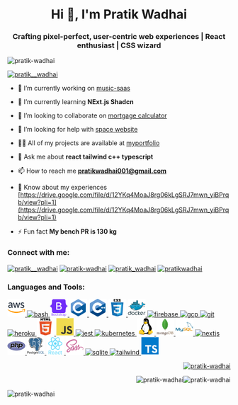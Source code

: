 <h1 align="center">Hi 👋, I'm Pratik Wadhai</h1>
<h3 align="center">Crafting pixel-perfect, user-centric web experiences | React enthusiast | CSS wizard</h3>

<p align="left"> <img src="https://komarev.com/ghpvc/?username=pratik-wadhai&label=Profile%20views&color=0e75b6&style=flat" alt="pratik-wadhai" /> </p>



<p align="left"> <a href="https://twitter.com/pratik__wadhai" target="blank"><img src="https://img.shields.io/twitter/follow/pratik__wadhai?logo=twitter&style=for-the-badge" alt="pratik__wadhai" /></a> </p>

- 🔭 I’m currently working on [music-saas](https://github.com/pratik-wadhai/music_saas)

- 🌱 I’m currently learning **NExt.js Shadcn**

- 👯 I’m looking to collaborate on [mortgage calculator](https://github.com/pratik-wadhai/mortgage-calculator)

- 🤝 I’m looking for help with [space website](https://www.frontendmentor.io/challenges/space-tourism-multipage-website-gRWj1URZ3)

- 👨‍💻 All of my projects are available at [myportfolio](https://pratik-wadhai.netlify.app/)

- 💬 Ask me about **react tailwind c++ typescript**

- 📫 How to reach me **pratikwadhai001@gmail.com**

- 📄 Know about my experiences [https://drive.google.com/file/d/12YKq4MoaJ8rg06kLgSRJ7mwn_yiBPrqb/view?pli=1](https://drive.google.com/file/d/12YKq4MoaJ8rg06kLgSRJ7mwn_yiBPrqb/view?pli=1)

- ⚡ Fun fact **My bench PR is 130 kg**

<h3 align="left">Connect with me:</h3>
<p align="left">
<a href="https://twitter.com/pratik__wadhai" target="blank"><img align="center" src="https://raw.githubusercontent.com/rahuldkjain/github-profile-readme-generator/master/src/images/icons/Social/twitter.svg" alt="pratik__wadhai" height="30" width="40" /></a>
<a href="https://linkedin.com/in/pratik-wadhai" target="blank"><img align="center" src="https://raw.githubusercontent.com/rahuldkjain/github-profile-readme-generator/master/src/images/icons/Social/linked-in-alt.svg" alt="pratik-wadhai" height="30" width="40" /></a>
<a href="https://codeforces.com/profile/pratik_wadhai" target="blank"><img align="center" src="https://raw.githubusercontent.com/rahuldkjain/github-profile-readme-generator/master/src/images/icons/Social/codeforces.svg" alt="pratik_wadhai" height="30" width="40" /></a>
<a href="https://www.leetcode.com/pratikwadhai" target="blank"><img align="center" src="https://raw.githubusercontent.com/rahuldkjain/github-profile-readme-generator/master/src/images/icons/Social/leet-code.svg" alt="pratikwadhai" height="30" width="40" /></a>
</p>

<h3 align="left">Languages and Tools:</h3>
<p align="left"> <a href="https://aws.amazon.com" target="_blank" rel="noreferrer"> <img src="https://raw.githubusercontent.com/devicons/devicon/master/icons/amazonwebservices/amazonwebservices-original-wordmark.svg" alt="aws" width="40" height="40"/> </a> <a href="https://www.gnu.org/software/bash/" target="_blank" rel="noreferrer"> <img src="https://www.vectorlogo.zone/logos/gnu_bash/gnu_bash-icon.svg" alt="bash" width="40" height="40"/> </a> <a href="https://getbootstrap.com" target="_blank" rel="noreferrer"> <img src="https://raw.githubusercontent.com/devicons/devicon/master/icons/bootstrap/bootstrap-plain-wordmark.svg" alt="bootstrap" width="40" height="40"/> </a> <a href="https://www.cprogramming.com/" target="_blank" rel="noreferrer"> <img src="https://raw.githubusercontent.com/devicons/devicon/master/icons/c/c-original.svg" alt="c" width="40" height="40"/> </a> <a href="https://www.w3schools.com/cpp/" target="_blank" rel="noreferrer"> <img src="https://raw.githubusercontent.com/devicons/devicon/master/icons/cplusplus/cplusplus-original.svg" alt="cplusplus" width="40" height="40"/> </a> <a href="https://www.w3schools.com/css/" target="_blank" rel="noreferrer"> <img src="https://raw.githubusercontent.com/devicons/devicon/master/icons/css3/css3-original-wordmark.svg" alt="css3" width="40" height="40"/> </a> <a href="https://www.docker.com/" target="_blank" rel="noreferrer"> <img src="https://raw.githubusercontent.com/devicons/devicon/master/icons/docker/docker-original-wordmark.svg" alt="docker" width="40" height="40"/> </a> <a href="https://firebase.google.com/" target="_blank" rel="noreferrer"> <img src="https://www.vectorlogo.zone/logos/firebase/firebase-icon.svg" alt="firebase" width="40" height="40"/> </a> <a href="https://cloud.google.com" target="_blank" rel="noreferrer"> <img src="https://www.vectorlogo.zone/logos/google_cloud/google_cloud-icon.svg" alt="gcp" width="40" height="40"/> </a> <a href="https://git-scm.com/" target="_blank" rel="noreferrer"> <img src="https://www.vectorlogo.zone/logos/git-scm/git-scm-icon.svg" alt="git" width="40" height="40"/> </a> <a href="https://heroku.com" target="_blank" rel="noreferrer"> <img src="https://www.vectorlogo.zone/logos/heroku/heroku-icon.svg" alt="heroku" width="40" height="40"/> </a> <a href="https://www.w3.org/html/" target="_blank" rel="noreferrer"> <img src="https://raw.githubusercontent.com/devicons/devicon/master/icons/html5/html5-original-wordmark.svg" alt="html5" width="40" height="40"/> </a> <a href="https://developer.mozilla.org/en-US/docs/Web/JavaScript" target="_blank" rel="noreferrer"> <img src="https://raw.githubusercontent.com/devicons/devicon/master/icons/javascript/javascript-original.svg" alt="javascript" width="40" height="40"/> </a> <a href="https://jestjs.io" target="_blank" rel="noreferrer"> <img src="https://www.vectorlogo.zone/logos/jestjsio/jestjsio-icon.svg" alt="jest" width="40" height="40"/> </a> <a href="https://kubernetes.io" target="_blank" rel="noreferrer"> <img src="https://www.vectorlogo.zone/logos/kubernetes/kubernetes-icon.svg" alt="kubernetes" width="40" height="40"/> </a> <a href="https://www.linux.org/" target="_blank" rel="noreferrer"> <img src="https://raw.githubusercontent.com/devicons/devicon/master/icons/linux/linux-original.svg" alt="linux" width="40" height="40"/> </a> <a href="https://www.mongodb.com/" target="_blank" rel="noreferrer"> <img src="https://raw.githubusercontent.com/devicons/devicon/master/icons/mongodb/mongodb-original-wordmark.svg" alt="mongodb" width="40" height="40"/> </a> <a href="https://www.mysql.com/" target="_blank" rel="noreferrer"> <img src="https://raw.githubusercontent.com/devicons/devicon/master/icons/mysql/mysql-original-wordmark.svg" alt="mysql" width="40" height="40"/> </a> <a href="https://nextjs.org/" target="_blank" rel="noreferrer"> <img src="https://cdn.worldvectorlogo.com/logos/nextjs-2.svg" alt="nextjs" width="40" height="40"/> </a> <a href="https://www.php.net" target="_blank" rel="noreferrer"> <img src="https://raw.githubusercontent.com/devicons/devicon/master/icons/php/php-original.svg" alt="php" width="40" height="40"/> </a> <a href="https://www.postgresql.org" target="_blank" rel="noreferrer"> <img src="https://raw.githubusercontent.com/devicons/devicon/master/icons/postgresql/postgresql-original-wordmark.svg" alt="postgresql" width="40" height="40"/> </a> <a href="https://reactjs.org/" target="_blank" rel="noreferrer"> <img src="https://raw.githubusercontent.com/devicons/devicon/master/icons/react/react-original-wordmark.svg" alt="react" width="40" height="40"/> </a> <a href="https://sass-lang.com" target="_blank" rel="noreferrer"> <img src="https://raw.githubusercontent.com/devicons/devicon/master/icons/sass/sass-original.svg" alt="sass" width="40" height="40"/> </a> <a href="https://www.sqlite.org/" target="_blank" rel="noreferrer"> <img src="https://www.vectorlogo.zone/logos/sqlite/sqlite-icon.svg" alt="sqlite" width="40" height="40"/> </a> <a href="https://tailwindcss.com/" target="_blank" rel="noreferrer"> <img src="https://www.vectorlogo.zone/logos/tailwindcss/tailwindcss-icon.svg" alt="tailwind" width="40" height="40"/> </a> <a href="https://www.typescriptlang.org/" target="_blank" rel="noreferrer"> <img src="https://raw.githubusercontent.com/devicons/devicon/master/icons/typescript/typescript-original.svg" alt="typescript" width="40" height="40"/> </a> </p>

<p align="right"> <a href="https://github.com/ryo-ma/github-profile-trophy"><img src="https://github-profile-trophy.vercel.app/?username=pratik-wadhai" alt="pratik-wadhai" /></a> </p>
<p><img align="right" src="https://github-readme-stats.vercel.app/api/top-langs?username=pratik-wadhai&show_icons=true&locale=en&layout=compact" alt="pratik-wadhai" /></p>

<p>&nbsp;<img align="right" src="https://github-readme-stats.vercel.app/api?username=pratik-wadhai&show_icons=true&locale=en" alt="pratik-wadhai" /></p>

<p><img align="center" src="https://github-readme-streak-stats.herokuapp.com/?user=pratik-wadhai&theme=default" alt="pratik-wadhai" /></p>
